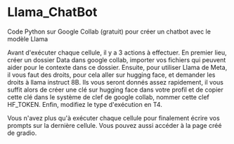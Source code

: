 # Llama_ChatBot
Code Python sur Google Collab (gratuit) pour créer un chatbot avec le modèle Llama 

Avant d'exécuter chaque cellule, il y a 3 actions à effectuer.
En premier lieu, créer un dossier Data dans google collab, importer vos fichiers qui peuvent aider pour le contexte dans ce dossier.
Ensuite, pour utiliser Llama de Meta, il vous faut des droits, pour cela aller sur hugging face, et demander les droits à llama instruct 8B. Ils vous seront donnés assez rapidement, il vous suffit alors de créer une clé sur hugging face dans votre profil et de copier cette clé dans le système de clef de google collab, nommer cette clef HF_TOKEN.
Enfin, modifiez le type d'exécution en T4.

Vous n'avez plus qu'à exécuter chaque cellule pour finalement écrire vos prompts sur la dernière cellule. Vous pouvez aussi accéder à la page créé de gradio.

